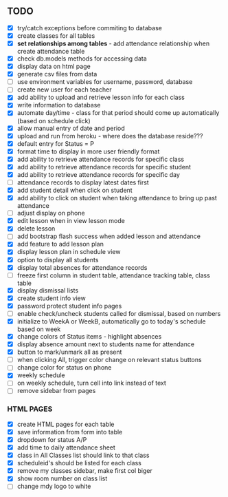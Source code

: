## TODO

- [x] try/catch exceptions before commiting to database
- [x] create classes for all tables
- [x] **set relationships among tables** - add attendance relationship when create attendance table
- [x] check db.models methods for accessing data
- [x] display data on html page
- [x] generate csv files from data
- [ ] use environment variables for username, password, database
- [ ] create new user for each teacher
- [x] add ability to upload and retrieve lesson info for each class
- [x] write information to database
- [x] automate day/time - class for that period should come up automatically (based on schedule click)
- [x] allow manual entry of date and period
- [x] upload and run from heroku - where does the database reside???
- [x] default entry for Status = P
- [x] format time to display in more user friendly format
- [x] add ability to retrieve attendance records for specific class
- [x] add ability to retrieve attendance records for specific student
- [x] add ability to retrieve attendance records for specific day
- [ ] attendance records to display latest dates first
- [x] add student detail when click on student
- [x] add ability to click on student when taking attendance to bring up past attendance
- [ ] adjust display on phone
- [x] edit lesson when in view lesson mode
- [x] delete lesson
- [ ] add bootstrap flash success when added lesson and attendance
- [x] add feature to add lesson plan
- [x] display lesson plan in schedule view
- [x] option to display all students
- [x] display total absences for attendance records
- [ ] freeze first column in student table, attendance tracking table, class table
- [x] display dismissal lists
- [x] create student info view
- [x] password protect student info pages
- [ ] enable check/uncheck students called for dismissal, based on numbers
- [x] initialize to WeekA or WeekB, automatically go to today's schedule based on week
- [x] change colors of Status items - highlight absences
- [x] display absence amount next to students name for attendance
- [x] button to mark/unmark all as present
- [ ] when clicking All, trigger color change on relevant status buttons
- [ ] change color for status on phone
- [x] weekly schedule
- [ ] on weekly schedule, turn cell into link instead of text
- [ ] remove sidebar from pages

### HTML PAGES

- [x] create HTML pages for each table
- [x] save information from form into table
- [x] dropdown for status A/P
- [x] add time to daily attendance sheet
- [x] class in All Classes list should link to that class
- [x] scheduleid's should be listed for each class
- [x] remove my classes sidebar, make first col biger
- [x] show room number on class list
- [ ] change mdy logo to white

